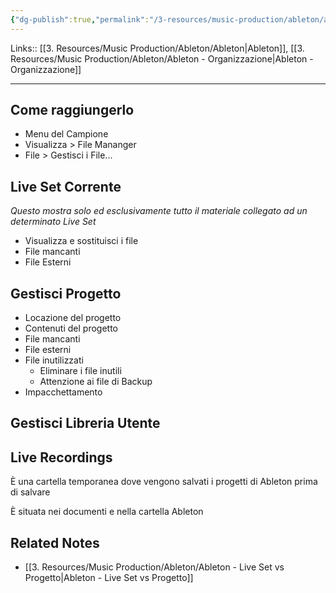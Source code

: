 ```yaml
---
{"dg-publish":true,"permalink":"/3-resources/music-production/ableton/ableton-gestione-dei-file-file-manager/","tags":["type/note"]}
---
```


Links:: [[3. Resources/Music Production/Ableton/Ableton\|Ableton]], [[3. Resources/Music Production/Ableton/Ableton - Organizzazione\|Ableton - Organizzazione]]

---
## Come raggiungerlo

- Menu del Campione
- Visualizza > File Mananger
- File > Gestisci i File...


## Live Set Corrente

_Questo mostra solo ed esclusivamente tutto il materiale collegato ad un determinato Live Set_

- Visualizza e sostituisci i file
- File mancanti
- File Esterni


## Gestisci Progetto

- Locazione del progetto
- Contenuti del progetto
- File mancanti
- File esterni
- File inutilizzati
	- Eliminare i file inutili
	- Attenzione ai file di Backup
- Impacchettamento


## Gestisci Libreria Utente


## Live Recordings

È una cartella temporanea dove vengono salvati i progetti di Ableton prima di salvare

È situata nei documenti e nella cartella Ableton

## Related Notes

- [[3. Resources/Music Production/Ableton/Ableton - Live Set vs Progetto\|Ableton - Live Set vs Progetto]]


